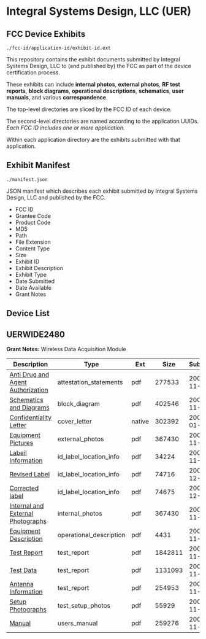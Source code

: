 # Integral Systems Design, LLC (UER)
## FCC Device Exhibits

```
./fcc-id/application-id/exhibit-id.ext
```

This repository contains the exhibit documents submitted by Integral Systems Design, LLC to (and published by) the FCC as part of the device certification process.

These exhibits can include **internal photos**, **external photos**, **RF test reports**, **block diagrams**, **operational descriptions**, **schematics**, **user manuals**, and various **correspondence**.

The top-level directories are sliced by the FCC ID of each device.

The second-level directories are named according to the application UUIDs. *Each FCC ID includes one or more application.*

Within each application directory are the exhibits submitted with that application. 

## Exhibit Manifest

```
./manifest.json
```

JSON manifest which describes each exhibit submitted by Integral Systems Design, LLC and published by the FCC.

- FCC ID
- Grantee Code
- Product Code
- MD5
- Path
- File Extension
- Content Type
- Size
- Exhibit ID
- Exhibit Description
- Exhibit Type
- Date Submitted
- Date Available
- Grant Notes

## Device List
## UERWIDE2480
**Grant Notes:** Wireless Data Acquisition Module

| Description | Type | Ext | Size | Submitted | Available |
| ----------- | ---- | --- | ---- | --------- | --------- |
| [Anti Drug and Agent Authorization](UERWIDE2480/6ae7418a299f7a4db0e62920ffe6f3c6/728635.pdf) | attestation_statements | pdf | 277533 | 2006-11-15 | 2007-01-04 |
| [Schematics and Diagrams](UERWIDE2480/6ae7418a299f7a4db0e62920ffe6f3c6/728634.pdf) | block_diagram | pdf | 402546 | 2006-11-15 | None |
| [Confidentiality Letter](UERWIDE2480/6ae7418a299f7a4db0e62920ffe6f3c6/743327.native) | cover_letter | native | 302392 | 2007-01-02 | 2007-01-04 |
| [Equipment Pictures](UERWIDE2480/6ae7418a299f7a4db0e62920ffe6f3c6/728630.pdf) | external_photos | pdf | 367430 | 2006-11-15 | None |
| [Labeil Information](UERWIDE2480/6ae7418a299f7a4db0e62920ffe6f3c6/728627.pdf) | id_label_location_info | pdf | 34224 | 2006-11-15 | 2007-01-04 |
| [Revised Label](UERWIDE2480/6ae7418a299f7a4db0e62920ffe6f3c6/734480.pdf) | id_label_location_info | pdf | 74716 | 2006-12-04 | 2007-01-04 |
| [Corrected label](UERWIDE2480/6ae7418a299f7a4db0e62920ffe6f3c6/736314.pdf) | id_label_location_info | pdf | 74675 | 2006-12-08 | 2007-01-04 |
| [Internal and External Photographs](UERWIDE2480/6ae7418a299f7a4db0e62920ffe6f3c6/728630.pdf) | internal_photos | pdf | 367430 | 2006-11-15 | 2007-01-04 |
| [Equipment Description](UERWIDE2480/6ae7418a299f7a4db0e62920ffe6f3c6/728637.pdf) | operational_description | pdf | 4431 | 2006-11-15 | 2007-01-04 |
| [Test Report](UERWIDE2480/6ae7418a299f7a4db0e62920ffe6f3c6/728625.pdf) | test_report | pdf | 1842811 | 2006-11-15 | 2007-01-04 |
| [Test Data](UERWIDE2480/6ae7418a299f7a4db0e62920ffe6f3c6/728632.pdf) | test_report | pdf | 1131093 | 2006-11-15 | 2007-01-04 |
| [Antenna Information](UERWIDE2480/6ae7418a299f7a4db0e62920ffe6f3c6/728633.pdf) | test_report | pdf | 254953 | 2006-11-15 | 2007-01-04 |
| [Setup Photographs](UERWIDE2480/6ae7418a299f7a4db0e62920ffe6f3c6/728628.pdf) | test_setup_photos | pdf | 55929 | 2006-11-15 | 2007-01-04 |
| [Manual](UERWIDE2480/6ae7418a299f7a4db0e62920ffe6f3c6/728626.pdf) | users_manual | pdf | 259276 | 2006-11-15 | 2007-01-04 |
